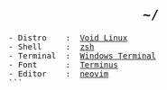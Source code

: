 <h1 align="center"><code>~/</code></h1>

<pre>
- Distro    :  <a href='https://voidlinux.org'>Void Linux</a>
- Shell     :  <a href='https://www.zsh.org'>zsh</a>
- Terminal  :  <a href='https://aka.ms/windowsterminal'>Windows Terminal</a>
- Font      :  <a href='http://terminus-font.sourceforge.net'>Terminus</a>
- Editor    :  <a href='https://neovim.io'>neovim</a>
```
</pre>
